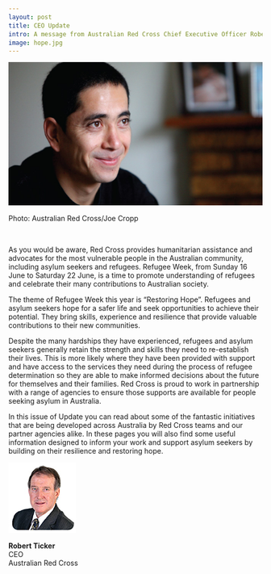 ```yaml
---
layout: post
title: CEO Update
intro: A message from Australian Red Cross Chief Executive Officer Robert Tickner.
image: hope.jpg
---
```

<div class='imagebox full'>
	<img src='assets/content/hope.jpg'>
	<p class='fig'>Photo: Australian Red Cross/Joe Cropp</p>
</div>
<br>

As you would be aware, Red Cross provides humanitarian assistance and advocates for the most vulnerable people in the Australian community, including asylum seekers and refugees. Refugee Week, from Sunday 16 June to Saturday 22 June, is a time to promote understanding of refugees and celebrate their many contributions to Australian society.

The theme of Refugee Week this year is “Restoring Hope”. Refugees and asylum seekers hope for a safer life
and seek opportunities to achieve their potential. They bring skills, experience and resilience that provide valuable contributions to their new communities.

Despite the many hardships they have experienced, refugees and asylum seekers generally retain the strength and skills they need to re-establish their lives. This is more likely where they have been provided with support and have access to the services they need during the process of refugee determination so they are able to make informed decisions about the future for themselves and their families. Red Cross is proud to work in partnership with a range of agencies to ensure those supports are available for people seeking asylum in Australia.

In this issue of Update you can read about some of the fantastic initiatives that are being developed across Australia by Red Cross teams and our partner agencies alike. In these pages you will also find some useful information designed to inform your work and support asylum seekers by building on their resilience and restoring hope.

<div class='signoff'>
	<div>
		<img alt="Red Cross" src="assets/content/signoff2.jpg">
		<p><b>Robert Ticker</b><br>CEO<br>Australian Red Cross</p>
	</div>
	<div class='cf'></div>
</div>	
<div class='cf'></div>
